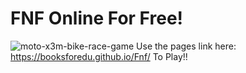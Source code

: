# FNF Online For Free!
![moto-x3m-bike-race-game](https://user-images.githubusercontent.com/128340547/226506382-90d1ba65-61d0-4dc2-aace-c4df4ee1364e.jpg)
Use the pages link here: https://booksforedu.github.io/Fnf/ To Play!!
